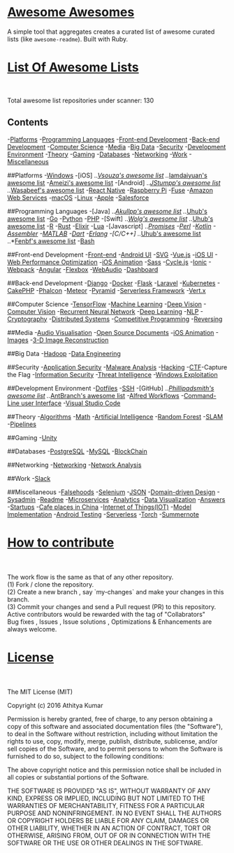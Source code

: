 <h1> <u> Awesome Awesomes </u> </h1>

A simple tool that aggregates creates a curated list of awesome curated lists (like `awesome-readme`). Built with Ruby.

<h1> <u> List Of Awesome Lists </u> </h1>
<br>
<p> Total awesome list repositories under scanner: 130</p>


## Contents

-[Platforms](#platforms)
-[Programming Languages](#programming-languages)
-[Front-end Development](#front-end-development)
-[Back-end Development](#back-end-development)
-[Computer Science](#computer-science)
-[Media](#media)
-[Big Data](#big-data)
-[Security](#security)
-[Development Environment](#development-environment)
-[Theory](#theory)
-[Gaming](#gaming)
-[Databases](#databases)
-[Networking](#networking)
-[Work](#work)
-[Miscellaneous](#miscellaneous)



##Platforms
-[Windows](https://github.com/Awesome-Windows/Awesome)
-[iOS]
	..*[Vsouza's awesome list](https://github.com/vsouza/awesome-ios)
	..*[Iamdaiyuan's awesome list](https://github.com/iamdaiyuan/ios_top_1000)
	-[Ameizi's awesome list](https://github.com/ameizi/awesome-ios-chart)
-[Android]
	..*[JStumpp's awesome list](https://github.com/JStumpp/awesome-android)
	..*[Wasabeef's awesome list](https://github.com/wasabeef/awesome-android-tools)
-[React Native](https://github.com/jondot/awesome-react-native)
-[Raspberry Pi](https://github.com/thibmaek/awesome-raspberry-pi)
-[Fuse](https://github.com/vinkla/awesome-fuse)
-[Amazon Web Services](https://github.com/donnemartin/awesome-aws)
-[macOS](https://github.com/iCHAIT/awesome-macOS)
-[Linux](https://github.com/VoLuong/Awesome-Linux-Software)
-[Apple](https://github.com/joeljfischer/awesome-apple)
-[Salesforce](https://github.com/mailtoharshit/awesome-salesforce)



##Programming Languages
-[Java]
	..*[Akullpp's awesome list](https://github.com/akullpp/awesome-java)
	..*[Uhub's awesome list](https://github.com/uhub/awesome-java)
-[Go](https://github.com/avelino/awesome-go)
-[Python](https://github.com/vinta/awesome-python)
-[PHP](https://github.com/ziadoz/awesome-php)
-[Swift]
	..*[Wolg's awesome list](https://github.com/Wolg/awesome-swift)
	..*[Uhub's awesome list](https://github.com/uhub/awesome-swift)
-[R](https://github.com/qinwf/awesome-R)
-[Rust](https://github.com/kud1ing/awesome-rust)
-[Elixir](https://github.com/h4cc/awesome-elixir)
-[Lua](https://github.com/LewisJEllis/awesome-lua)
-[Javascript]
	..*[Promises](https://github.com/wbinnssmith/awesome-promises)
-[Perl](https://github.com/hachiojipm/awesome-perl)
-[Kotlin](https://github.com/mcxiaoke/awesome-kotlin)
-[Assembler](https://github.com/feb21/awesome-asm)
-[MATLAB](https://github.com/uhub/awesome-matlab)
-[Dart](https://github.com/yissachar/awesome-dart)
-[Erlang](https://github.com/drobakowski/awesome-erlang)
-[C/C++]
	..*[Uhub's awesome list](https://github.com/uhub/awesome-c)
	..*[Fenbf's awesome list](https://github.com/fenbf/AwesomePerfCpp)
-[Bash](https://github.com/awesome-lists/awesome-bash)



##Front-end Development
-[Front-end](https://github.com/JingwenTian/awesome-frontend)
-[Android UI](https://github.com/wasabeef/awesome-android-ui)
-[SVG](https://github.com/willianjusten/awesome-svg)
-[Vue.js](https://github.com/vuejs/awesome-vue)
-[iOS UI](https://github.com/cjwirth/awesome-ios-ui)
-[Web Performance Optimization](https://github.com/davidsonfellipe/awesome-wpo)
-[iOS Animation](https://github.com/jackyzh/awesome-ios-animation)
-[Sass](https://github.com/HugoGiraudel/awesome-sass)
-[Cycle.js](https://github.com/cyclejs-community/awesome-cyclejs)
-[Ionic](https://github.com/Alexintosh/Awesome-Ionic)
-[Webpack](https://github.com/d3viant0ne/awesome-webpack)
-[Angular](https://github.com/AngularClass/awesome-angular2)
-[Flexbox](https://github.com/afonsopacifer/awesome-flexbox)
-[WebAudio](https://github.com/notthetup/awesome-webaudio)
-[Dashboard](https://github.com/obazoud/awesome-dashboard)



##Back-end Development
-[Django](https://github.com/rosarior/awesome-django)
-[Docker](https://github.com/veggiemonk/awesome-docker)
-[Flask](https://github.com/humiaozuzu/awesome-flask)
-[Laravel](https://github.com/chiraggude/awesome-laravel)
-[Kubernetes](https://github.com/ramitsurana/awesome-kubernetes)
-[CakePHP](https://github.com/FriendsOfCake/awesome-cakephp)
-[Phalcon](https://github.com/sergeyklay/awesome-phalcon)
-[Meteor](https://github.com/Urigo/awesome-meteor)
-[Pyramid](https://github.com/uralbash/awesome-pyramid)
-[Serverless Framework](https://github.com/JustServerless/awesome-serverless)
-[Vert.x](https://github.com/vert-x3/vertx-awesome)



##Computer Science
-[TensorFlow](https://github.com/jtoy/awesome-tensorflow)
-[Machine Learning](https://github.com/josephmisiti/awesome-machine-learning)
-[Deep Vision](https://github.com/kjw0612/awesome-deep-vision)
-[Computer Vision](https://github.com/jbhuang0604/awesome-computer-vision)
-[Recurrent Neural Network](https://github.com/kjw0612/awesome-rnn)
-[Deep Learning](https://github.com/ChristosChristofidis/awesome-deep-learning)
-[NLP](https://github.com/keonkim/awesome-nlp)
-[Cryptography](https://github.com/sobolevn/awesome-cryptography)
-[Distributed Systems](https://github.com/theanalyst/awesome-distributed-systems)
-[Competitive Programming](https://github.com/lnishan/awesome-competitive-programming)
-[Reversing](https://github.com/tylerph3/awesome-reversing)



##Media
-[Audio Visualisation](https://github.com/willianjusten/awesome-audio-visualization)
-[Open Source Documents](https://github.com/hubtee/awesome-opensource-documents)
-[iOS Animation](https://github.com/ameizi/awesome-ios-animation)
-[Images](https://github.com/heyalexej/awesome-images)
-[3-D Image Reconstruction](https://github.com/openMVG/awesome_3DReconstruction_list)



##Big Data
-[Hadoop](https://github.com/youngwookim/awesome-hadoop)
-[Data Engineering](https://github.com/igorbarinov/awesome-data-engineering)



##Security
-[Application Security](https://github.com/paragonie/awesome-appsec)
-[Malware Analysis](https://github.com/rshipp/awesome-malware-analysis)
-[Hacking](https://github.com/carpedm20/awesome-hacking)
-[CTF](https://github.com/apsdehal/awesome-ctf)-Capture the Flag
-[Information Security](https://github.com/onlurking/awesome-infosec)
-[Threat Intelligence](https://github.com/hslatman/awesome-threat-intelligence)
-[Windows Exploitation](https://github.com/enddo/awesome-windows-exploitation)



##Development Environment
-[Dotfiles](https://github.com/webpro/awesome-dotfiles)
-[SSH](https://github.com/moul/awesome-ssh)
-[GitHub]
	..*[Phillipadsmith's awesome list](https://github.com/phillipadsmith/awesome-github)
	..*[AntBranch's awesome list](https://github.com/AntBranch/awesome-github)
-[Alfred Workflows](https://github.com/derimagia/awesome-alfred-workflows)
-[Command-Line user Interface](https://github.com/aharris88/awesome-cli-apps)
-[Visual Studio Code](https://github.com/viatsko/awesome-vscode)



##Theory
-[Algorithms](https://github.com/tayllan/awesome-algorithms)
-[Math](https://github.com/rossant/awesome-math)
-[Artificial Intelligence](https://github.com/owainlewis/awesome-artificial-intelligence)
-[Random Forest](https://github.com/kjw0612/awesome-random-forest)
-[SLAM](https://github.com/kanster/awesome-slam)
-[Pipelines](https://github.com/pditommaso/awesome-pipeline)



##Gaming
-[Unity](https://github.com/RyanNielson/awesome-unity)



##Databases
-[PostgreSQL](https://github.com/dhamaniasad/awesome-postgres)
-[MySQL](https://github.com/shlomi-noach/awesome-mysql)
-[BlockChain](https://github.com/igorbarinov/awesome-blockchain)



##Networking
-[Networking](https://github.com/clowwindy/Awesome-Networking)
-[Network Analysis](https://github.com/briatte/awesome-network-analysis)



##Work
-[Slack](https://github.com/matiassingers/awesome-slack)



##Miscellaneous
-[Falsehoods](https://github.com/kdeldycke/awesome-falsehood)
-[Selenium](https://github.com/christian-bromann/awesome-selenium)
-[JSON](https://github.com/burningtree/awesome-json)
-[Domain-driven Design](https://github.com/heynickc/awesome-ddd)
-[Sysadmin](https://github.com/kahun/awesome-sysadmin)
-[Readme](https://github.com/matiassingers/awesome-readme)
-[Microservices](https://github.com/mfornos/awesome-microservices)
-[Analytics](https://github.com/onurakpolat/awesome-analytics)
-[Data Visualization](https://github.com/fasouto/awesome-dataviz)
-[Answers](https://github.com/cyberglot/awesome-answers)
-[Startups](https://github.com/softvar/awesome-startups)
-[Cafe places in China](https://github.com/ElaWorkshop/awesome-cn-cafe)
-[Internet of Things(IOT)](https://github.com/HQarroum/awesome-iot)
-[Model Implementation](https://github.com/BinbinBian/Awesome-Code)
-[Android Testing](https://github.com/hotchemi/awesome-android-testing)
-[Serverless](https://github.com/anaibol/awesome-serverless)
-[Torch](https://github.com/carpedm20/awesome-torch)
-[Summernote](https://github.com/summernote/awesome-summernote)



<h1> <u> How to contribute </u> </h1>
<br><br>
The work flow is the same as that of any other repository. 
<br> (1) Fork / clone the repository.
<br> (2) Create a new branch , say `my-changes` and make your changes in this branch.
<br> (3) Commit your changes and send a Pull request (PR) to this repository.
<br> Active contributors would be rewarded with the tag of "Collabrators"
<br> Bug fixes , Issues , Issue solutions , Optimizations & Enhancements are always welcome.

<h1> <u> License </u> </h1>
<br><br>
The MIT License (MIT)

Copyright (c) 2016 Athitya Kumar

Permission is hereby granted, free of charge, to any person obtaining a copy
of this software and associated documentation files (the "Software"), to deal
in the Software without restriction, including without limitation the rights
to use, copy, modify, merge, publish, distribute, sublicense, and/or sell
copies of the Software, and to permit persons to whom the Software is
furnished to do so, subject to the following conditions:

The above copyright notice and this permission notice shall be included in
all copies or substantial portions of the Software.

THE SOFTWARE IS PROVIDED "AS IS", WITHOUT WARRANTY OF ANY KIND, EXPRESS OR
IMPLIED, INCLUDING BUT NOT LIMITED TO THE WARRANTIES OF MERCHANTABILITY,
FITNESS FOR A PARTICULAR PURPOSE AND NONINFRINGEMENT. IN NO EVENT SHALL THE
AUTHORS OR COPYRIGHT HOLDERS BE LIABLE FOR ANY CLAIM, DAMAGES OR OTHER
LIABILITY, WHETHER IN AN ACTION OF CONTRACT, TORT OR OTHERWISE, ARISING FROM,
OUT OF OR IN CONNECTION WITH THE SOFTWARE OR THE USE OR OTHER DEALINGS IN
THE SOFTWARE.
